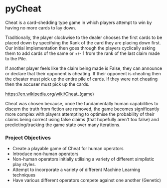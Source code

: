# pyCheat


Cheat is a card-shedding type game in which players attempt to win by having no more cards to lay down.

Traditionally, the player clockwise to the dealer chooses the first cards to be placed down by specifying the Rank of the card they are placing down first. Our initial implementation then goes through the players cyclically asking them to add cards of the same or +/- 1 from the rank of the last claim made to the Pile. 

If another player feels like the claim being made is False, they can announce or declare that their opponent is cheating. If their opponent is cheating then the cheater must pick up the entire pile of cards. If they were not cheating then the accuser must pick up the cards. 

https://en.wikipedia.org/wiki/Cheat_(game)

Cheat was chosen because, once the fundamentally human capabilities to discern the truth from fiction are removed, the game becomes significantly more complex with players attempting to optimise the probability of their claims being correct using false claims (that hopefully aren't too false) and predicting/tracking the game state over many iterations.

### Project Objectives

- Create a playable game of Cheat for human operators
- Introduce non-human operators
- Non-human operators initially utilising a variety of different simplistic play styles.
- Attempt to incorporate a variety of different Machine Learning techniques 
- Have various different operators compete against one another (Genetic)